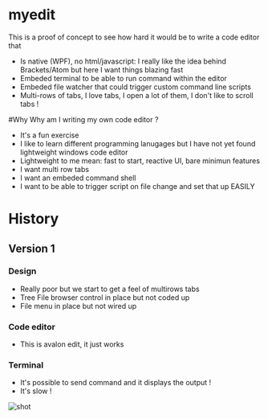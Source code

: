 # myedit

This is a proof of concept to see how hard it would be to write a code editor that

* Is native (WPF), no html/javascript: I really like the idea behind Brackets/Atom but here I want things blazing fast
* Embeded terminal to be able to run command within the editor
* Embeded file watcher that could trigger custom command line scripts
* Multi-rows of tabs, I love tabs, I open a lot of them, I don't like to scroll tabs !

#Why
Why am I writing my own code editor ?

* It's a fun exercise
* I like to learn different programming lanugages but I have not yet found lightweight windows code editor
* Lightweight to me mean: fast to start, reactive UI, bare minimun features
* I want multi row tabs
* I want an embeded command shell
* I want to be able to trigger script on file change and set that up EASILY

# History
## Version 1

### Design 

* Really poor but we start to get a feel of multirows tabs
* Tree File browser control in place but not coded up
* File menu in place but not wired up

### Code editor
* This is avalon edit, it just works
  
### Terminal
* It's possible to send command and it displays the output !
* It's slow !

![shot](https://github.com/lepinay/myedit/blob/master/Versions/1.png) 






